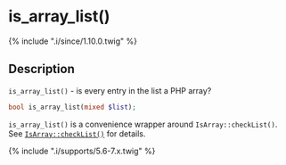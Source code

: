 # is_array_list()

{% include ".i/since/1.10.0.twig" %}

## Description

`is_array_list()` - is every entry in the list a PHP array?

```php
bool is_array_list(mixed $list);
```

`is_array_list()` is a convenience wrapper around `IsArray::checkList()`. See [`IsArray::checkList()`](IsArray.checkList.html) for details.

{% include ".i/supports/5.6-7.x.twig" %}
